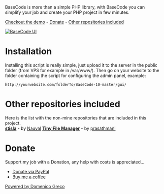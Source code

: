 BaseCode is more than a simple PHP library, with BaseCode you can simplify your job and create your PHP project in few minutes.

[Checkout the demo](https://greco395.com/projects/basecode/gui/) - [Donate](#donate) - [Other repositories included](#Other%repositories%included)

[![BaseCode UI](https://greco395.com/API/basecode/images/dash.png)](https://greco395.com/projects/basecode/gui/)
<!--
# Features

-   📼 **Supported Extensions** - support for mp3, ogg, webm and m4a.
-   💪 **Modern design** - the website is designed with the google material design.
-   📱 **Responsive** - works with any screen size.

# To do

-   [x] Login in management panel (v2)
-   [x] Support other audio type (v2)
-   [x] Style in Material design (v3)
-   [ ] Multiple playlist
-   [ ] Offline play
-->
# Installation
Installing this script is really simple, just upload it to the server in the public folder (from VPS for example in /var/www/). Then go on your website to the folder containing the script for configuring the admin panel, example: 
```
http://yourwebsite.com/folderTo/BaseCode-10-master/gui/
```

# Other repositories included

Here is the list with the non-mine repositories that are included in this project.<br>
[**stisla**](https://github.com/stisla/stisla) - by [Nauval](https://github.com/nauvalazhar)
[**Tiny File Manager**](https://github.com/prasathmani/tinyfilemanager) - by [prasathmani](https://github.com/prasathmani)

# Donate

Support my job with a Donation, any help with costs is appreciated...

-   [Donate via PayPal](https://paypal.me/greco395)
-   [Buy me a coffee](https://www.buymeacoffee.com/greco395)


[Powered by Domenico Greco](https://domenicogreco.com/)
